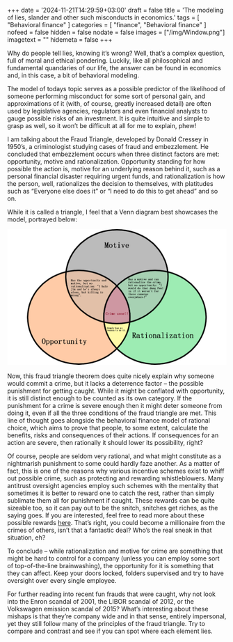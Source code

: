 +++
date = '2024-11-21T14:29:59+03:00'
draft = false
title = 'The modeling of lies, slander and other such misconducts in economics.'
tags = [
    "Behavioral finance"
]
categories = [
    "finance",
    "Behavioral finance"
]
nofeed = false
hidden = false
nodate = false
images = ["/img/Window.png"]
imagetext = ""
hidemeta = false
+++


Why do people tell lies, knowing it’s wrong? Well, that’s a complex question, full of moral and ethical pondering. Luckily, like all philosophical and fundamental quandaries of our life, the answer can be found in economics and, in this case, a bit of behavioral modeling. 

The model of todays topic serves as a possible predictor of the likelihood of someone performing misconduct for some sort of personal gain, and approximations of it (with, of course, greatly increased detail) are often used by legislative agencies, regulators and even financial analysts to gauge possible risks of an investment. It is quite intuitive and simple to grasp as well, so it won’t be difficult at all for me to explain, phew!

I am talking about the Fraud Triangle, developed by Donald Cressey in 1950’s, a criminologist studying cases of fraud and embezzlement.  He concluded that embezzlement occurs when three distinct factors are met: opportunity, motive and rationalization. Opportunity standing for how possible the action is, motive for an underlying reason behind it, such as a personal financial disaster requiring urgent funds, and rationalization is how the person, well, rationalizes the decision to themselves, with platitudes such as “Everyone else does it” or “I need to do this to get ahead” and so on.  

While it is called a triangle, I feel that a Venn diagram best showcases the model, portrayed below:

![test](images/CrimeVenn.png)



Now, this fraud triangle theorem does quite nicely explain why someone would commit a crime, but it lacks a deterrence factor – the possible punishment for getting caught. While it might be conflated with opportunity, it is still distinct enough to be counted as its own category. If the punishment for a crime is severe enough then it might deter someone from doing it, even if all the three conditions of the fraud triangle are met. This line of thought goes alongside the behavioral finance model of rational choice, which aims to prove that people, to some extent, calculate the benefits, risks and consequences of their actions. If consequences for an action are severe, then rationally it should lower its possibility, right? 

Of course, people are seldom very rational, and what might constitute as a nightmarish punishment to some could hardly faze another. As a matter of fact, this is one of the reasons why various incentive schemes exist to whiff out possible crime, such as protecting and rewarding whistleblowers. Many antitrust oversight agencies employ such schemes with the mentality that sometimes it is better to reward one to catch the rest, rather than simply sublimate them all for punishment if caught.  These rewards can be quite sizeable too, so it can pay out to be the snitch, snitches get riches, as the saying goes. If you are interested, feel free to read more about these possible rewards [here](https://www.sec.gov/enforcement-litigation/whistleblower-program). That’s right, you could become a millionaire from the crimes of others, isn’t that a fantastic deal? Who’s the real sneak in that situation, eh? 

To conclude – while rationalization and motive for crime are something that might be hard to control for a company (unless you can employ some sort of top-of-the-line brainwashing), the opportunity for it is something that they can affect. Keep your doors locked, folders supervised and try to have oversight over every single employee. 

For further reading into recent fun frauds that were caught, why not look into the Enron scandal of 2001, the LIBOR scandal of 2012, or the Volkswagen emission scandal of 2015? What’s interesting about these mishaps is that they’re company wide and in that sense, entirely impersonal, yet they still follow many of the principles of the fraud triangle. Try to compare and contrast and see if you can spot where each element lies.

 






